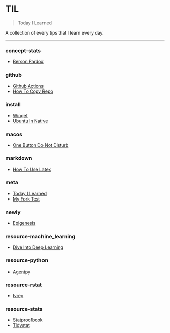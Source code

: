 # TIL

> Today I Learned


A collection of every tips that I learn every day.

---

### concept-stats

- [Berson Pardox](concept-stats/Berson-pardox.md)

### github

- [Github Actions](github/github-actions.md)
- [How To Copy Repo](github/how-to-copy-repo.md)

### install

- [Winget](install/winget.md)
- [Ubuntu In Native](install/ubuntu-in-native.md)

### macos

- [One Button Do Not Disturb](macos/one-button-do-not-disturb.md)

### markdown

- [How To Use Latex](markdown/how-to-use-latex.md)

### meta

- [Today I Learned](meta/today-i-learned.md)
- [My Fork Test](meta/my-fork-test.md)

### newly

- [Epigenesis](newly/epigenesis.md)

### resource-machine_learning

- [Dive Into Deep Learning](resource-machine_learning/dive-into-deep-learning.md)

### resource-python

- [Agentpy](resource-python/agentpy.md)

### resource-rstat

- [Ivreg](resource-rstat/ivreg.md)

### resource-stats

- [Statproofbook](resource-stats/statproofbook.md)
- [Tidystat](resource-stats/tidystat.md)

